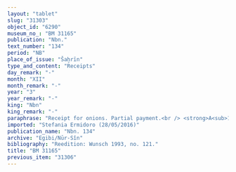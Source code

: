 ```yaml
---
layout: "tablet"
slug: "31303"
object_id: "6290"
museum_no_: "BM 31165"
publication: "Nbn."
text_number: "134"
period: "NB"
place_of_issue: "Šaḫrīn"
type_and_content: "Receipts"
day_remark: "-"
month: "XII"
month_remark: "-"
year: "3"
year_remark: "-"
king: "Nbn"
king_remark: "-"
paraphrase: "Receipt for onions. Partial payment.<br /> <strong>A<sub>1</sub></strong> and <strong>A<sub>2</sub></strong> receive 865 bundles (<em>p</em><em>ītu</em>) of onions on <strong>D</strong>&#39;s orders from <strong>B</strong>, slave of <strong>C</strong>. It is part of a claim that <strong>D</strong> holds against <strong>C</strong>. Names of 3 witnesses (introduced by <em>ina u&scaron;uzzi</em>).<br /> &nbsp;<br /> <strong>A<sub>1</sub></strong> = Madān-&scaron;umu-iddin; <strong>A<sub>2</sub></strong> = Nab&ucirc;-u&scaron;allim; <strong>B </strong>= Nab&ucirc;-la-dāri, slave of <strong>C</strong>; <strong>C </strong>= Mukīn-Marduk; <strong>D </strong>= Iddin-Marduk"
imported: "Stefania Ermidoro (28/05/2016)"
publication_name: "Nbn. 134"
archive: "Egibi/Nūr-Sîn"
bibliography: "Reedition: Wunsch 1993, no. 121."
title: "BM 31165"
previous_item: "31306"
---
```

